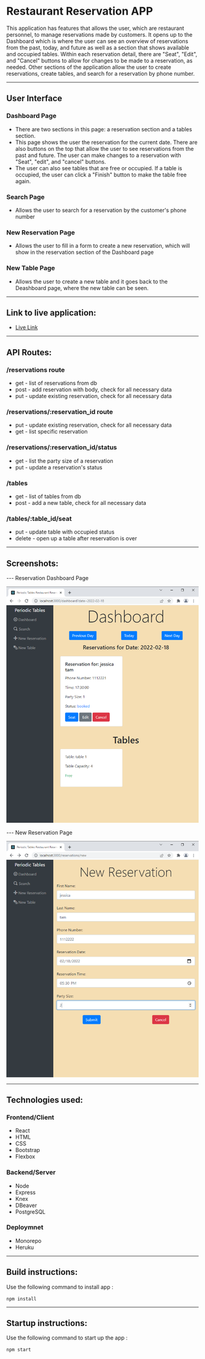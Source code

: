 # Restaurant Reservation APP

This application has features that allows the user, which are restaurant personnel, to manage reservations made by customers. It opens up to the Dashboard which is where the user can see an overview of reservations from the past, today, and future as well as a section that shows available and occupied tables. Within each reservation detail, there are "Seat", "Edit", and "Cancel" buttons to allow for changes to be made to a reservation, as needed. Other sections of the application allow the user to create reservations, create tables, and search for a reservation by phone number.

---
## User Interface
### Dashboard Page
- There are two sections in this page: a reservation section and a tables section.
- This page shows the user the reservation for the current date. There are also buttons on the top that allow the user to see reservations from the past and future. The user can make changes to a reservation with "Seat", "edit", and "cancel" buttons.
- The user can also see tables that are free or occupied. If a table is occupied, the user can click a "Finish" button to make the table free again.

### Search Page
- Allows the user to search for a reservation by the customer's phone number

### New Reservation Page
- Allows the user to fill in a form to create a new reservation, which will show in the reservation section of the Dashboard page
### New Table Page
- Allows the user to create a new table and it goes back to the Deashboard page, where the new table can be seen.

---
## Link to live application: 
- [Live Link](https://resres-app-client.herokuapp.com)

---
## API Routes:
### /reservations route
- get - list of reservations from db
- post - add reservation with body, check for all necessary data
- put - update existing reservation, check for all necessary data
 
### /reservations/:reservation_id route
- put - update existing reservation, check for all necessary data
- get - list specific reservation

### /reservations/:reservation_id/status
- get - list the party size of a reservation
- put - update a reservation's status

### /tables
- get - list of tables from db
- post - add a new table, check for all necessary data

### /tables/:table_id/seat
- put - update table with occupied status
- delete - open up a table after reservation is over

---
## Screenshots:

--- Reservation Dashboard Page

![page1](/front-end/readme-image/reservation-dashboard-page.png)

--- New Reservation Page

![page2](/front-end/readme-image/new-reservation-page.png)

---
## Technologies used:

### Frontend/Client
- React
- HTML
- CSS
- Bootstrap
- Flexbox

### Backend/Server
- Node
- Express
- Knex
- DBeaver
- PostgreSQL 

### Deploymnet 
- Monorepo
- Heruku

---
## Build instructions:
Use the following command to install app : 
```
npm install
```

---
## Startup instructions:
Use the following command to start up the app :
```
npm start
```


